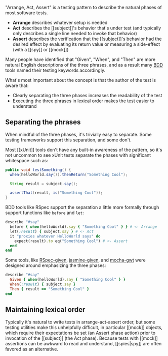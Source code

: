 "Arrange, Act, Assert" is a testing pattern to describe the natural phases of most software tests. 
* **Arrange** describes whatever setup is needed
* **Act** describes the [[subject]]'s behavior that's under test (and typically only describes a single line needed to invoke that behavior)
* **Assert** describes the verification that the [[subject]]'s behavior had the desired effect by evaluating its return value or measuring a side-effect (with a [[spy]] or [[mock]])

Many people have identified that "Given", "When", and "Then" are more natural English descriptions of the three phrases, and as a result many [BDD](https://en.wikipedia.org/wiki/Behavior-driven_development) tools named their testing keywords accordingly.

What's most important about the concept is that the author of the test is aware that:
* Clearly separating the three phases increases the readability of the test
* Executing the three phrases in lexical order makes the test easier to understand

## Separating the phrases

When mindful of the three phases, it's trivially easy to separate. Some testing frameworks support this separation, and some don't. 

Most [[xUnit]] tools don't have any built-in awareness of the pattern, so it's not uncommon to see xUnit tests separate the phases with significant whitespace such as:

``` java
public void testSomething() {
  when(helloWorld.say()).thenReturn("Something Cool");

  String result = subject.say();

  assertThat(result, is("Something Cool"));
}
```

BDD tools like RSpec support the separation a little more formally through support functions like `before` and `let`:

``` ruby
describe "#say"
  before { when(helloWorld).say { "Something Cool" } } # <- Arrange
  let(:result) { subject.say } # <- Act
  it "proxies whatever HelloWorld says" do
    expect(result).to eq("Something Cool") # <- Assert
  end 
end
```

Some tools, like [RSpec-given](https://github.com/jimweirich/rspec-given), [jasmine-given](https://github.com/searls/jasmine-given), and [mocha-gwt](https://www.npmjs.com/package/mocha-gwt) were designed around emphasizing the three phases:

``` ruby
describe "#say"
  Given { when(helloWorld).say { "Something Cool" } }
  When(:result) { subject.say }
  Then { result == "Something Cool" }
end
```

## Maintaining lexical order

Typically it's natural to write tests in arrange-act-assert order, but some testing utilities make this unhelpfully difficult, in particular [[mock]] objects, which require their expectations be set (an Assert phase action) prior to invocation of the [[subject]] (the Act phase). Because tests with [[mock]] assertions can be awkward to read and understand, [[spies|spy]] are often favored as an alternative.